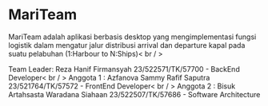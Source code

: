 # MariTeam
MariTeam adalah aplikasi berbasis desktop yang mengimplementasi fungsi logistik dalam mengatur jalur distribusi arrival dan departure kapal pada suatu pelabuhan (1:Harbour to N:Ships)< br / >

Team Leader:   Reza Hanif Firmansyah              23/522571/TK/57700  -  BackEnd Developer< br / >
Anggota 1  :   Azfanova Sammy Rafif Saputra       23/521764/TK/57572  -  FrontEnd Developer< br / >
Anggota 2  :   Bisuk Artahsasta Waradana Siahaan  23/522507/TK/57686  -  Software Architecture
